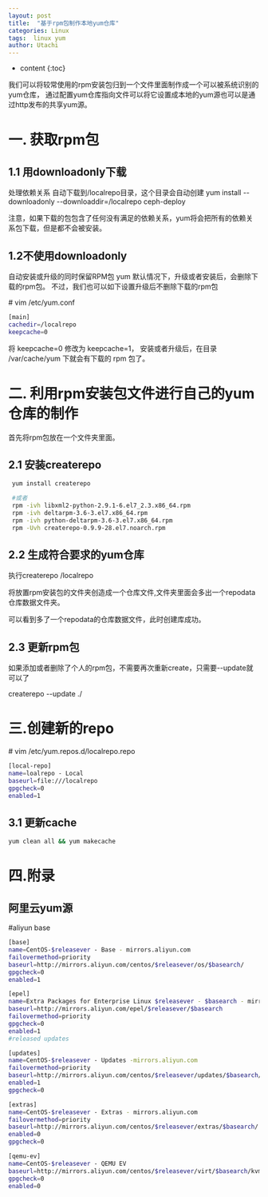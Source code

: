 ```yaml
---
layout: post
title:  "基于rpm包制作本地yum仓库"
categories: Linux
tags:  linux yum 
author: Utachi
---
```


* content
{:toc}

我们可以将较常使用的rpm安装包归到一个文件里面制作成一个可以被系统识别的yum仓库，
通过配置yum仓库指向文件可以将它设置成本地的yum源也可以是通过http发布的共享yum源。

# 一. 获取rpm包

## 1.1 用downloadonly下载

处理依赖关系
自动下载到/localrepo目录，这个目录会自动创建
yum install --downloadonly --downloaddir=/localrepo  ceph-deploy

注意，如果下载的包包含了任何没有满足的依赖关系，yum将会把所有的依赖关系包下载，但是都不会被安装。


## 1.2不使用downloadonly 

自动安装或升级的同时保留RPM包
yum 默认情况下，升级或者安装后，会删除下载的rpm包。
不过，我们也可以如下设置升级后不删除下载的rpm包

\# vim /etc/yum.conf

```bash
[main]
cachedir=/localrepo
keepcache=0
```
将 keepcache=0 修改为 keepcache=1， 安装或者升级后，在目录 /var/cache/yum 下就会有下载的 rpm 包了。






# 二. 利用rpm安装包文件进行自己的yum仓库的制作

首先将rpm包放在一个文件夹里面。

## 2.1 安装createrepo

```bash
 yum install createrepo

 #或者
 rpm -ivh libxml2-python-2.9.1-6.el7_2.3.x86_64.rpm 
 rpm -ivh deltarpm-3.6-3.el7.x86_64.rpm 
 rpm -ivh python-deltarpm-3.6-3.el7.x86_64.rpm 
 rpm -Uvh createrepo-0.9.9-28.el7.noarch.rpm 
```

## 2.2 生成符合要求的yum仓库

执行createrepo /localrepo 

将放置rpm安装包的文件夹创造成一个仓库文件,文件夹里面会多出一个repodata仓库数据文件夹。

可以看到多了一个repodata的仓库数据文件，此时创建库成功。

## 2.3 更新rpm包


如果添加或者删除了个人的rpm包，不需要再次重新create，只需要--update就可以了

createrepo --update  ./

# 三.创建新的repo

\# vim /etc/yum.repos.d/localrepo.repo

````bash
[local-repo]
name=loalrepo - Local
baseurl=file:///localrepo
gpgcheck=0
enabled=1
````
## 3.1 更新cache
````bash
yum clean all && yum makecache
````

# 四.附录

## 阿里云yum源

#aliyun base
````bash
[base]
name=CentOS-$releasever - Base - mirrors.aliyun.com
failovermethod=priority
baseurl=http://mirrors.aliyun.com/centos/$releasever/os/$basearch/
gpgcheck=0
enabled=1

[epel]
name=Extra Packages for Enterprise Linux $releasever - $basearch - mirrors.aliyun.com
baseurl=http://mirrors.aliyun.com/epel/$releasever/$basearch
failovermethod=priority
gpgcheck=0
enabled=1
#released updates

[updates]
name=CentOS-$releasever - Updates -mirrors.aliyun.com
failovermethod=priority
baseurl=http://mirrors.aliyun.com/centos/$releasever/updates/$basearch/
enabled=1
gpgcheck=0

[extras]
name=CentOS-$releasever - Extras - mirrors.aliyun.com
failovermethod=priority
baseurl=http://mirrors.aliyun.com/centos/$releasever/extras/$basearch/
enabled=0
gpgcheck=0

[qemu-ev]
name=CentOS-$releasever - QEMU EV
baseurl=http://mirrors.aliyun.com/centos/$releasever/virt/$basearch/kvm-common/
gpgcheck=0
enabled=0
````
